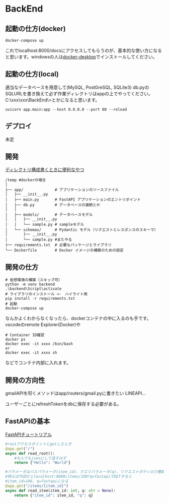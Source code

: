 # BackEnd
## 起動の仕方(docker)
```
docker-compose up
```
これでlocalhost:8000/docsにアクセスしてもらうのが、基本的な使い方になると思います。windowsの人は[docker-desktop](https://www.docker.com/get-started/)でインストールしてください。

## 起動の仕方(local)
適当なデータベースを用意して(MySQL, PostGreSQL, SQLite3)
db.pyのSQLURLを書き換えて必ず作業ディレクトリはappの上でやってください。C:\xxx\xxx\BackEnd\\>とかになると思います。
```
uvicorn app.main:app --host 0.0.0.0 --port 80 --reload
```
## デプロイ
未定

## 開発
[ディレクトリ構成書くときに便利なやつ](https://tree.nathanfriend.io/)
```
/temp #dockerの場合
│
├── app/              # アプリケーションのソースファイル
│   ├── __init__.py   
│   ├── main.py       # FastAPI アプリケーションのエントリポイント
│   ├── db.py         # データベースの接続とか
│   │
│   ├── models/       # データベースモデル
│   │   ├── __init__.py
│   │   └── sample.py # sampleモデル
│   └── schemas/      # Pydantic モデル（リクエストとレスポンスのスキーマ）
│       ├── __init__.py
│       └── sample.py #またやる
├── requirements.txt  # 必要なパッケージとライブラリ
└── Dockerfile        # Docker イメージの構築のための設定
```

## 開発の仕方
```
# 仮想環境の構築（スキップ可）
python -m venv backend
.\backend\Script\activate
# ライブラリのインストール <-　ハイライト用
pip install -r requirements.txt
# 起動
docker-compose up
```
なんかよくわからなくなったら、dockerコンテナの中に入るのも手です。vscodeのremote Explorer(Docker)や
```
# Container ID確認
docker ps
docker exec -it xxxx /bin/bash
or
docker exec -it xxxx sh
```
などでコンテナ内部に入れます。


## 開発の方向性
gmailAPIを叩くメソッドはapp/routers/gmail.pyに書きたい
LINEAPI...

ユーザーごとにrefreshTokenをdbに保存する必要がある。

## FastAPIの基本
[FastAPIチュートリアル](https://fastapi.tiangolo.com/ja/tutorial/)
```python
#rootアクセスポイントにgetしたとき
@app.get("/")
async def read_root():
    #なんでもjsonにして返すはず
    return {"Hello": "World"}

#パラメータはパスパラメータ(item_id)、クエリパラメータ(q)、リクエストボディの三種類？
#例えば今回だとlocalhost:8000/items/100?q=fastapiでGETすると
#item_id=100, q=fastapiになる
@app.get("/items/{item_id}")
async def read_item(item_id: int, q: str = None):
    return {"item_id": item_id, "q": q}
```
